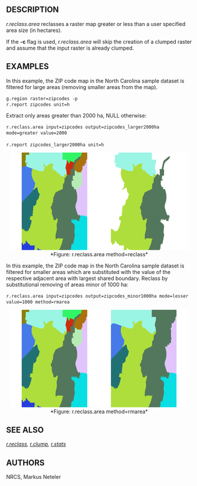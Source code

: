 ## DESCRIPTION

*r.reclass.area* reclasses a raster map greater or less than a user
specified area size (in hectares).

If the **-c** flag is used, *r.reclass.area* will skip the creation of a
clumped raster and assume that the input raster is already clumped.

## EXAMPLES

In this example, the ZIP code map in the North Carolina sample dataset
is filtered for large areas (removing smaller areas from the map).

```shell
g.region raster=zipcodes -p
r.report zipcodes unit=h
```

Extract only areas greater than 2000 ha, NULL otherwise:

```shell
r.reclass.area input=zipcodes output=zipcodes_larger2000ha mode=greater value=2000

r.report zipcodes_larger2000ha unit=h
```

<div align="center" style="margin: 10px">

<img src="zipcodes_larger2000ha.png" width="800" height="264" />
*Figure: r.reclass.area method=reclass*

</div>

In this example, the ZIP code map in the North Carolina sample dataset
is filtered for smaller areas which are substituted with the value of
the respective adjacent area with largest shared boundary. Reclass by
substitutional removing of areas minor of 1000 ha:

```shell
r.reclass.area input=zipcodes output=zipcodes_minor1000ha mode=lesser value=1000 method=rmarea
```

<div align="center" style="margin: 10px">

<img src="zipcodes_minor1000ha.png" width="800" height="264" />
*Figure: r.reclass.area method=rmarea*

</div>

## SEE ALSO

*[r.reclass](r.reclass.md), [r.clump](r.clump.md),
[r.stats](r.stats.md)*

## AUTHORS

NRCS,
Markus Neteler
